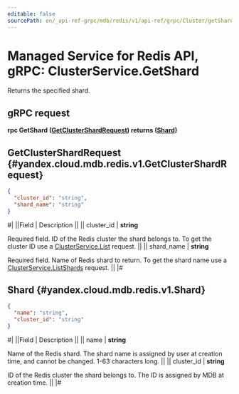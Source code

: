 ```yaml
---
editable: false
sourcePath: en/_api-ref-grpc/mdb/redis/v1/api-ref/grpc/Cluster/getShard.md
---
```


# Managed Service for Redis API, gRPC: ClusterService.GetShard

Returns the specified shard.

## gRPC request

**rpc GetShard ([GetClusterShardRequest](#yandex.cloud.mdb.redis.v1.GetClusterShardRequest)) returns ([Shard](#yandex.cloud.mdb.redis.v1.Shard))**

## GetClusterShardRequest {#yandex.cloud.mdb.redis.v1.GetClusterShardRequest}

```json
{
  "cluster_id": "string",
  "shard_name": "string"
}
```

#|
||Field | Description ||
|| cluster_id | **string**

Required field. ID of the Redis cluster the shard belongs to.
To get the cluster ID use a [ClusterService.List](/docs/managed-redis/api-ref/grpc/Cluster/list#List) request. ||
|| shard_name | **string**

Required field. Name of Redis shard to return.
To get the shard name use a [ClusterService.ListShards](/docs/managed-redis/api-ref/grpc/Cluster/listShards#ListShards) request. ||
|#

## Shard {#yandex.cloud.mdb.redis.v1.Shard}

```json
{
  "name": "string",
  "cluster_id": "string"
}
```

#|
||Field | Description ||
|| name | **string**

Name of the Redis shard. The shard name is assigned by user at creation time, and cannot be changed.
1-63 characters long. ||
|| cluster_id | **string**

ID of the Redis cluster the shard belongs to. The ID is assigned by MDB at creation time. ||
|#